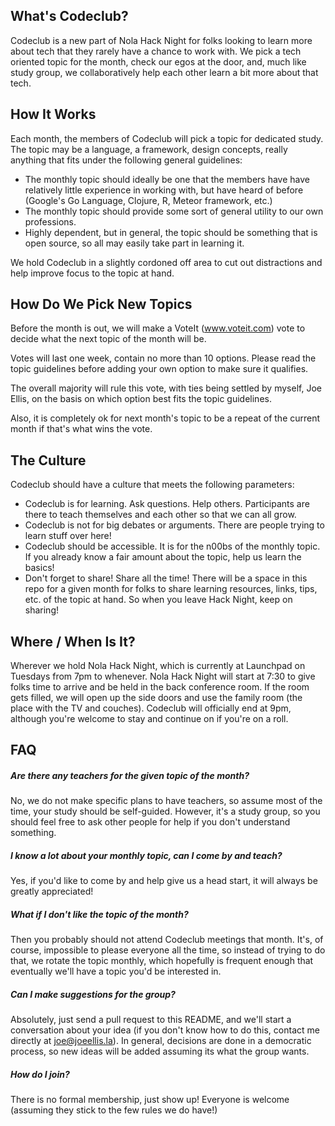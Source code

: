 ## What's Codeclub?

Codeclub is a new part of Nola Hack Night for folks looking to learn more about tech that they rarely have a chance to work with.  We pick a tech oriented topic for the month, check our egos at the door, and, much like study group, we collaboratively help each other learn a bit more about that tech.  

## How It Works
Each month, the members of Codeclub will pick a topic for dedicated study.  The topic may be a language, a framework, design concepts, really anything that fits under the following general guidelines:

* The monthly topic should ideally be one that the members have have relatively little experience in working with, but have heard of before (Google's Go Language, Clojure, R, Meteor framework, etc.)
* The monthly topic should provide some sort of general utility to our own professions.
* Highly dependent, but in general, the topic should be something that is open source, so all may easily take part in learning it.

We hold Codeclub in a slightly cordoned off area to cut out distractions and help improve focus to the topic at hand.


## How Do We Pick New Topics
Before the month is out, we will make a VoteIt (www.voteit.com) vote to decide what the next topic of the month will be. 

Votes will last one week, contain no more than 10 options.  Please read the topic guidelines before adding your own option to make sure it qualifies.

The overall majority will rule this vote, with ties being settled by myself, Joe Ellis, on the basis on which option best fits the topic guidelines. 

Also, it is completely ok for next month's topic to be a repeat of the current month if that's what wins the vote.

## The Culture
Codeclub should have a culture that meets the following parameters:

* Codeclub is for learning. Ask questions. Help others. Participants are there to teach themselves and each other so that we can all grow.
* Codeclub is not for big debates or arguments. There are people trying to learn stuff over here!
* Codeclub should be accessible. It is for the n00bs of the monthly topic.  If you already know a fair amount about the topic, help us learn the basics!
* Don't forget to share! Share all the time! There will be a space in this repo for a given month for folks to share learning resources, links, tips, etc. of the topic at hand. So when you leave Hack Night, keep on sharing!

## Where / When Is It?

Wherever we hold Nola Hack Night, which is currently at Launchpad on Tuesdays from 7pm to whenever.  Nola Hack Night will start at 7:30 to give folks time to arrive and be held in the back conference room.  If the room gets filled, we will open up the side doors and use the family room (the place with the TV and couches).  Codeclub will officially end at 9pm, although you're welcome to stay and continue on if you're on a roll.


## FAQ

##### Are there any teachers for the given topic of the month?
No, we do not make specific plans to have teachers, so assume most of the time, your study should be self-guided.  However, it's a study group, so you should feel free to ask other people for help if you don't understand something.  

##### I know a lot about your monthly topic, can I come by and teach?
Yes, if you'd like to come by and help give us a head start, it will always be greatly appreciated!


##### What if I don't like the topic of the month?
Then you probably should not attend Codeclub meetings that month.  It's, of course, impossible to please everyone all the time, so instead of trying to do that, we rotate the topic monthly, which hopefully is frequent enough that eventually we'll have a topic you'd be interested in. 


##### Can I make suggestions for the group?
Absolutely, just send a pull request to this README, and we'll start a conversation about your idea (if you don't know how to do this, contact me directly at joe@joeellis.la).  In general, decisions are done in a democratic process, so new ideas will be added assuming its what the group wants.


##### How do I join?
There is no formal membership, just show up!  Everyone is welcome (assuming they stick to the few rules we do have!)
